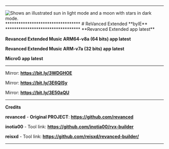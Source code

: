 **********************************
<picture>
  <source media="(prefers-color-scheme: dark)" srcset="https://avatars.githubusercontent.com/u/117391822?v=4">
  <source media="(prefers-color-scheme: light)" srcset="https://avatars.githubusercontent.com/u/117391822?v=4">
  <img alt="Shows an illustrated sun in light mode and a moon with stars in dark mode." src="https://avatars.githubusercontent.com/u/117391822?v=4">
</picture>
**********************************
# ReVanced Extended **byIE**
**********************************
**Revanced Extended app latest**

**Revanced Extended Music ARM64-v8a (64 bits) app latest**

**Revanced Extended Music ARM-v7a (32 bits) app latest**

**MicroG app latest**
**********************************
Mirror: **https://bit.ly/3WDGHOE**

Mirror: **https://bit.ly/3E6QlSy**

Mirror: **https://bit.ly/3E50aQU**
**********************************
**Credits**

**revanced** - **Original PROJECT**: **https://github.com/revanced**

**inotia00** - Tool link: **https://github.com/inotia00/rvx-builder**

**reisxd** - Tool link: **https://github.com/reisxd/revanced-builder/**
**********************************





